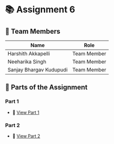 # 📚 Assignment 6

## 👥 Team Members
| Name                  | Role |
|-----------------------|------|
| Harshith Akkapelli    | Team Member |
| Neeharika Singh | Team Member |
| Sanjay Bhargav Kudupudi       | Team Member |

## 📁 Parts of the Assignment

### Part 1
- 🔗 [View Part 1](https://github.com/ExpressNesters/Assignment6/tree/main/part_1)

### Part 2
- 🔗 [View Part 2](https://github.com/ExpressNesters/Assignment6/tree/main/part_2)
